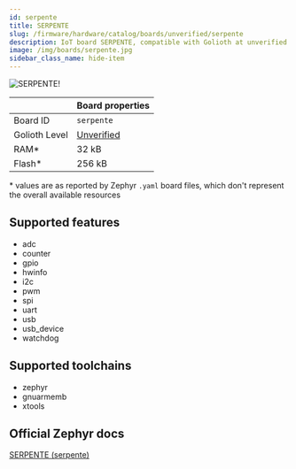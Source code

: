 ```yaml
---
id: serpente
title: SERPENTE
slug: /firmware/hardware/catalog/boards/unverified/serpente
description: IoT board SERPENTE, compatible with Golioth at unverified level.
image: /img/boards/serpente.jpg
sidebar_class_name: hide-item
---
```


[//]: # (This is an auto-generated file, do not edit! Changes to it will be lost upon re-generation)

![SERPENTE!](/img/boards/serpente.jpg "SERPENTE")

|                | Board properties     |
| -------------  | -------------------- |
| Board ID       | `serpente` |
| Golioth Level  | [Unverified](/firmware/hardware#unverified-boards) |
| RAM*           | 32 kB |
| Flash*         | 256 kB |

\* values are as reported by Zephyr `.yaml` board files, which don't represent the overall available resources



## Supported features

* adc
* counter
* gpio
* hwinfo
* i2c
* pwm
* spi
* uart
* usb
* usb_device
* watchdog

## Supported toolchains

* zephyr
* gnuarmemb
* xtools

## Official Zephyr docs

[SERPENTE (serpente)](https://docs.zephyrproject.org/latest/boards/others/serpente/doc/index.html)
